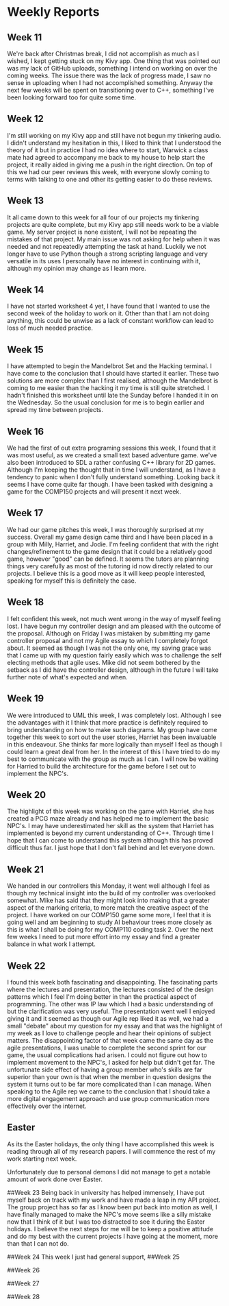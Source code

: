 # Weekly Reports


## Week 11
We're back after Christmas break, I did not accomplish as much as I wished, I kept getting stuck on my Kivy app. One thing that was pointed out was my lack of GitHub uploads, something I intend on working on over the coming weeks. The issue there was the lack of progress made, I saw no sense in uploading when I had not accomplished something. Anyway the next few weeks will be spent on transitioning over to C++, something I've been looking forward too for quite some time.

## Week 12
I'm still working on my Kivy app and still have not begun my tinkering audio. I didn't understand my hesitation in this, I liked to think that I understood the theory of it but in practice I had no idea where to start, Warwick a class mate had agreed to accompany me back to my house to help start the project, it really aided in giving me a push in the right direction. On top of this we had our peer reviews this week, with everyone slowly coming to terms with talking to one and other its getting easier to do these reviews.

## Week 13
It all came down to this week for all four of our projects my tinkering projects are quite complete, but my Kivy app still needs work to be a viable game. My server project is none existent, I will not be repeating the mistakes of that project. My main issue was not asking for help when it was needed and not repeatedly attempting the task at hand. Luckily we not longer have to use Python though a strong scripting language and very versatile in its uses I personally have no interest in continuing with it, although my opinion may change as I learn more.

## Week 14
I have not started worksheet 4 yet, I have found that I wanted to use the second week of the holiday to work on it. Other than that I am not doing anything, this could be unwise as a lack of constant workflow can lead to loss of much needed practice.

## Week 15
I have attempted to begin the Mandelbrot Set and the Hacking terminal. I have come to the conclusion that I should have started it earlier. These two solutions are more complex than I first realised, although the Mandelbrot is coming to me easier than the hacking it my time is still quite stretched. I hadn't finished this worksheet until late the Sunday before I handed it in on the Wednesday. So the usual conclusion for me is to begin earlier and spread my time between projects.

## Week 16
We had the first of out extra programing sessions this week, I found that it was most useful, as we created a small text based adventure game. we've also been introduced to SDL a rather confusing C++ library for 2D games. Although I'm keeping the thought that in time I will understand, as I have a tendency to panic when I don't fully understand something. Looking back it seems I have come quite far though. I have been tasked with designing a game for the COMP150 projects and will present it next week.

## Week 17
We had our game pitches this week, I was thoroughly surprised at my success. Overall my game design came third and I have been placed in a group with Milly, Harriet, and Jodie. I'm feeling confident that with the right changes/refinement to the game design that it could be a relatively good game, however "good" can be defined. It seems the tutors are planning things very carefully as most of the tutoring id now directly related to our projects. I believe this is a good move as it will keep people interested, speaking for myself this is definitely the case. 

## Week 18
I felt confident this week, not much went wrong in the way of myself feeling lost. I have begun my controller design and am pleased with the outcome of the proposal. Although on Friday I was mistaken by submitting my game controller proposal and not my Agile essay to which I completely forgot about. It seemed as though I was not the only one, my saving grace was that I came up with my question fairly easily which was to challenge the self electing methods that agile uses. Mike did not seem bothered by the setback as I did have the controller design, although in the future I will take further note of what's expected and when. 

## Week 19
We were introduced to UML this week, I was completely lost. Although I see the advantages with it I think that more practice is definitely required to bring understanding on how to make such diagrams. My group have come together this week to sort out the user stories, Harriet has been invaluable in this endeavour. She thinks far more logically than myself I feel as though I could learn a great deal from her. In the interest of this I have tried to do my best to communicate with the group as much as I can. I will now be waiting for Harried to build the architecture for the game before I set out to implement the NPC's.

## Week 20
The highlight of this week was working on the game with Harriet, she has created a PCG maze already and has helped me to implement the basic NPC's. I may have underestimated her skill as the system that Harriet has implemented is beyond my current understanding of C++. Through time I hope that I can come to understand this system although this has proved difficult thus far. I just hope that I don't fall behind and let everyone down.

## Week 21
We handed in our controllers this Monday, it went well although I feel as though my technical insight into the build of my controller was overlooked somewhat. Mike has said that they might look into making that a greater aspect of the marking criteria, to more match the creative aspect of the project. I have worked on our COMP150 game some more, I feel that it is going well and am beginning to study AI behaviour trees more closely as this is what I shall be doing for my COMP110 coding task 2. Over the next few weeks I need to put more effort into my essay and find a greater balance in what work I attempt.

## Week 22
I found this week both fascinating and disappointing. The fascinating parts where the lectures and presentation, the lectures consisted of the design patterns which I feel I'm doing better in than the practical aspect of programming. The other was IP law which I had a basic understanding of but the clarification was very useful. The presentation went well I enjoyed giving it and it seemed as though our Agile rep liked it as well, we had a small "debate" about my question for my essay and that was the highlight of my week as I love to challenge people and hear their opinions of subject matters. The disappointing factor of that week came the same day as the agile presentations, I was unable to complete the second sprint for our game, the usual complications had arisen. I could not figure out how to implement movement to the NPC's, I asked for help but didn't get far. The unfortunate side effect of having a group member who's skills are far superior than your own is that when the member in question designs the system it turns out to be far more complicated than I can manage. When speaking to the Agile rep we came to the conclusion that I should take a more digital engagement approach and use group communication more effectively over the internet.

## Easter
As its the Easter holidays, the only thing I have accomplished this week is reading through all of my research papers. I will commence the rest of my work starting next week.

Unfortunately due to personal demons I did not manage to get a notable amount of work done over Easter.

##Week 23
Being back in university has helped immensely, I have put myself back on track with my work and have made a leap in my API project. The group project has so far as I know been put back into motion as well, I have finally managed to make the NPC's move seems like a silly mistake now that I think of it but I was too distracted to see it during the Easter holidays. I believe the next steps for me will be to keep a positive attitude and do my best with the current projects I have going at the moment, more than that I can not do.

##Week 24
This week I just had general support, 
##Week 25

##Week 26

##Week 27 

##Week 28



